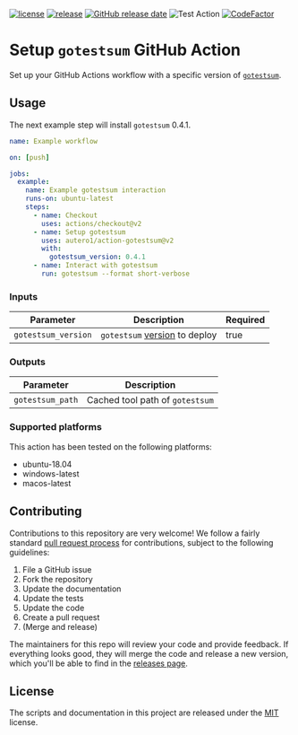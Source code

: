 [![license](https://img.shields.io/github/license/autero1/action-gotestsum)](https://github.com/autero1/action-gotestsum/blob/master/LICENSE)
[![release](https://img.shields.io/github/release/autero1/action-gotestsum.svg)](https://github.com/autero1/action-gotestsum/releases/latest)
[![GitHub release date](https://img.shields.io/github/release-date/autero1/action-gotestsum.svg)](https://github.com/autero1/action-gotestsum/releases)
![Test Action](https://github.com/autero1/action-gotestsum/workflows/Test%20Action/badge.svg?branch=master&event=push)
[![CodeFactor](https://www.codefactor.io/repository/github/autero1/action-gotestsum/badge)](https://www.codefactor.io/repository/github/autero1/action-gotestsum)

# Setup `gotestsum` GitHub Action

Set up your GitHub Actions workflow with a specific version of [`gotestsum`](https://github.com/gotestyourself/gotestsum).

## Usage

The next example step will install `gotestsum` 0.4.1.

```yaml
name: Example workflow

on: [push]

jobs:
  example:
    name: Example gotestsum interaction
    runs-on: ubuntu-latest
    steps:
      - name: Checkout
        uses: actions/checkout@v2
      - name: Setup gotestsum
        uses: autero1/action-gotestsum@v2
        with:
          gotestsum_version: 0.4.1
      - name: Interact with gotestsum
        run: gotestsum --format short-verbose
```

### Inputs

| Parameter | Description | Required |
| --------- | ----------- | -------- |
| `gotestsum_version` | `gotestsum` [version](https://github.com/gotestyourself/gotestsum/releases) to deploy | true |

### Outputs

| Parameter | Description |
| --------- | ----------- |
| `gotestsum_path` | Cached tool path of `gotestsum` |

### Supported platforms

This action has been tested on the following platforms:

* ubuntu-18.04
* windows-latest
* macos-latest


## Contributing

Contributions to this repository are very welcome! We follow a fairly standard [pull request process](
https://help.github.com/articles/about-pull-requests/) for contributions, subject to the following guidelines:

1. File a GitHub issue
1. Fork the repository
1. Update the documentation
1. Update the tests
1. Update the code
1. Create a pull request
1. (Merge and release)

The maintainers for this repo will review your code and provide feedback. If everything looks good, they will merge the
code and release a new version, which you'll be able to find in the [releases page](../../releases).

## License

The scripts and documentation in this project are released under the [MIT](./LICENSE) license.
